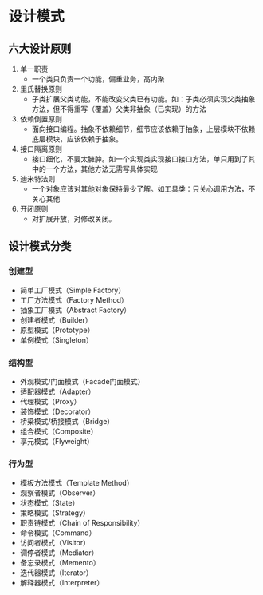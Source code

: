 # 设计模式

## 六大设计原则

1. 单一职责
   * 一个类只负责一个功能，偏重业务，高内聚
2. 里氏替换原则
   * 子类扩展父类功能，不能改变父类已有功能。如：子类必须实现父类抽象方法，但不得重写（覆盖）父类非抽象（已实现）的方法
3. 依赖倒置原则
   * 面向接口编程。抽象不依赖细节，细节应该依赖于抽象，上层模块不依赖底层模块，应该依赖于抽象。
4. 接口隔离原则
   * 接口细化，不要太臃肿。如一个实现类实现接口接口方法，单只用到了其中的一个方法，其他方法无需写具体实现
5. 迪米特法则
   * 一个对象应该对其他对象保持最少了解。如工具类：只关心调用方法，不关心其他
6. 开闭原则
   * 对扩展开放，对修改关闭。



## 设计模式分类

### 创建型

* 简单工厂模式（Simple Factory）
* 工厂方法模式（Factory Method）
* 抽象工厂模式（Abstract Factory）
* 创建者模式（Builder）
* 原型模式（Prototype）
* 单例模式（Singleton）

### 结构型

* 外观模式/门面模式（Facade门面模式）
* 适配器模式（Adapter）
* 代理模式（Proxy）
* 装饰模式（Decorator）
* 桥梁模式/桥接模式（Bridge）
* 组合模式（Composite）
* 享元模式（Flyweight）

### 行为型

* 模板方法模式（Template Method）
* 观察者模式（Observer）
* 状态模式（State）
* 策略模式（Strategy）
* 职责链模式（Chain of Responsibility）
* 命令模式（Command）
* 访问者模式（Visitor）
* 调停者模式（Mediator）
* 备忘录模式（Memento）
* 迭代器模式（Iterator）
* 解释器模式（Interpreter）